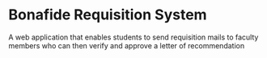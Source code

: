 # Bonafide Requisition System
A web application that enables students to send requisition mails to faculty members who can then verify and approve a letter of recommendation
